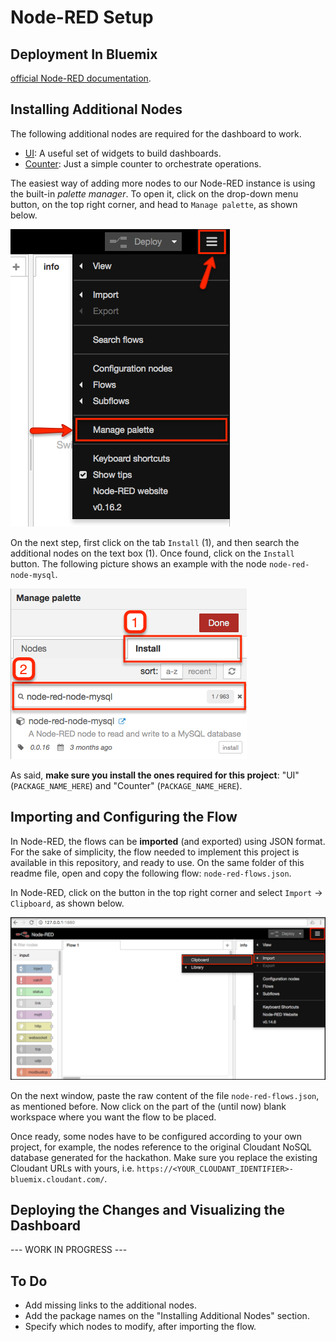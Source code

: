 # Node-RED Setup

## Deployment In Bluemix

[official Node-RED documentation](https://nodered.org/docs/platforms/bluemix).

## Installing Additional Nodes

The following additional nodes are required for the dashboard to work.

* [UI](): A useful set of widgets to build dashboards.
* [Counter](): Just a simple counter to orchestrate operations.

The easiest way of adding more nodes to our Node-RED instance is using the built-in _palette manager_. To open it, click on the drop-down menu button, on the top right corner, and head to `Manage palette`, as shown below.

![](./assets/manage-palette.png)

On the next step, first click on the tab `Install` (1), and then search the additional nodes on the text box (1). Once found, click on the `Install` button. The following picture shows an example with the node `node-red-node-mysql`.

![](./assets/install-nodes.png)

As said, **make sure you install the ones required for this project**: "UI" (`PACKAGE_NAME_HERE`) and "Counter" (`PACKAGE_NAME_HERE`).

## Importing and Configuring the Flow

In Node-RED, the flows can be **imported** (and exported) using JSON format. For the sake of simplicity, the flow needed to implement this project is available in this repository, and ready to use. On the same folder of this readme file, open and copy the following flow: `node-red-flows.json`.

In Node-RED, click on the button in the top right corner and select `Import` → `Clipboard`, as shown below.

![Importing flows in Node-RED](./assets/node-red-import-flow.png)

On the next window, paste the raw content of the file `node-red-flows.json`, as mentioned before. Now click on the part of the (until now) blank workspace where you want the flow to be placed.

Once ready, some nodes have to be configured according to your own project, for example, the nodes reference to the original Cloudant NoSQL database generated for the hackathon. Make sure you replace the existing Cloudant URLs  with yours, i.e. `https://<YOUR_CLOUDANT_IDENTIFIER>-bluemix.cloudant.com/`. 

## Deploying the Changes and Visualizing the Dashboard

--- WORK IN PROGRESS ---

## To Do

* Add missing links to the additional nodes.
* Add the package names on the "Installing Additional Nodes" section.
* Specify which nodes to modify, after importing the flow.